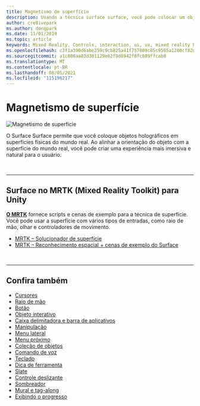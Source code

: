 ```yaml
---
title: Magnetismo de superfície
description: Usando a técnica surface surface, você pode colocar um objeto holográfico em uma superfície física do mundo real.
author: cre8ivepark
ms.author: dongpark
ms.date: 11/01/2019
ms.topic: article
keywords: Mixed Reality, Controls, interaction, ui, ux, mixed reality headset, windows mixed reality headset, virtual reality headset, HoloLens, MRTK, Mixed Reality Toolkit, surface
ms.openlocfilehash: c3f1a390d6abe259c9cb825a41f757809c85c9565a1280cf82d8badc262cbf30
ms.sourcegitcommit: a1c086aa83d381129e62f9d8942f0fc889ffcab0
ms.translationtype: MT
ms.contentlocale: pt-BR
ms.lasthandoff: 08/05/2021
ms.locfileid: "115196217"
---
```

# <a name="surface-magnetism"></a>Magnetismo de superfície

![Magnetismo de superfície](images/MRTK_SurfaceMagnetism.gif)

O Surface Surface permite que você coloque objetos holográficos em superfícies físicas do mundo real. Ao alinhar a orientação do objeto com a superfície do mundo real, você pode criar uma experiência mais imersiva e natural para o usuário.

<br>

---

## <a name="surface-magnetism-in-mrtk-mixed-reality-toolkit-for-unity"></a>Surface no MRTK (Mixed Reality Toolkit) para Unity

**[O MRTK](https://github.com/Microsoft/MixedRealityToolkit-Unity)** fornece scripts e cenas de exemplo para a técnica de superfície. Você pode usar a superfície com vários tipos de entradas, como raio de mão, olhar e controladores de movimento.

* [MRTK – Solucionador de superfície](/windows/mixed-reality/mrtk-unity/features/ux-building-blocks/solvers/solver#surfacemagnetism)
* [MRTK – Reconhecimento espacial + cenas de exemplo do Surface](https://github.com/microsoft/MixedRealityToolkit-Unity/blob/main/Assets/MRTK/Examples/Demos/Solvers/Scenes/SurfaceMagnetismSpatialAwarenessExample.unity)

<br>

---

## <a name="see-also"></a>Confira também

* [Cursores](cursors.md)
* [Raio de mão](point-and-commit.md)
* [Botão](button.md)
* [Objeto interativo](interactable-object.md)
* [Caixa delimitadora e barra de aplicativos](app-bar-and-bounding-box.md)
* [Manipulação](direct-manipulation.md)
* [Menu lateral](hand-menu.md)
* [Menu próximo](near-menu.md)
* [Coleção de objetos](object-collection.md)
* [Comando de voz](voice-input.md)
* [Teclado](keyboard.md)
* [Dica de ferramenta](tooltip.md)
* [Slate](slate.md)
* [Controle deslizante](slider.md)
* [Sombreador](shader.md)
* [Mural e tag-along](billboarding-and-tag-along.md)
* [Exibindo o progresso](progress.md)